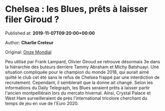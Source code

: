 
# Chelsea : les Blues, prêts à laisser filer Giroud ?

Published at: **2019-11-07T09:20:00+00:00**

Author: **Charlie Creteur**

Original: [Onze Mondial](http://www.onzemondial.com/transferts/chelsea-les-blues-prets-a-laisser-filer-giroud-201861)

Peu utilisé par Frank Lampard, Olivier Giroud se retrouve désormais 3e dans la hiérarchie des buteurs derrière Tammy Abraham et Michy Batshuayi. Une situation compliquée pour le champion du monde 2018, qui aurait aimé quitté le club cet été sans le refus de Chelsea frappé par une interdiction de recrutement. Cependant, il semblerait que la donne ait changé.
Selon les informations du Daily Telegraph, les Blues seraient prêts à laisser partir l'ancien montpelliérain lors du mercato hivernal. Ainsi, Crystal Palace et West Ham surveilleraient de près l'international tricolore cherchant du temps de jeu en vue de l'Euro 2020. 

